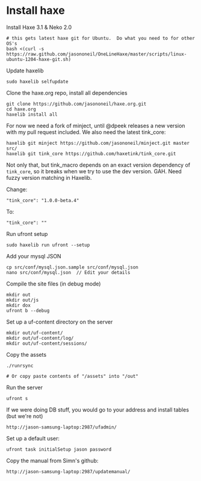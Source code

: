 # Install haxe

Install Haxe 3.1 & Neko 2.0

	# this gets latest haxe git for Ubuntu.  Do what you need to for other OS's
	bash <(curl -s https://raw.github.com/jasononeil/OneLineHaxe/master/scripts/linux-ubuntu-1204-haxe-git.sh)

Update haxelib

	sudo haxelib selfupdate

Clone the haxe.org repo, install all dependencies

	git clone https://github.com/jasononeil/haxe.org.git
	cd haxe.org
	haxelib install all

For now we need a fork of minject, until @dpeek releases a new version with my pull request included.  We also need the latest tink_core:

	haxelib git minject https://github.com/jasononeil/minject.git master src/
	haxelib git tink_core https://github.com/haxetink/tink_core.git

Not only that, but tink_macro depends on an exact version dependency of `tink_core`, so it breaks when we try to use the dev version.  GAH.  Need fuzzy version matching in Haxelib.

Change:

	"tink_core": "1.0.0-beta.4"

To: 

	"tink_core": ""

Run ufront setup

	sudo haxelib run ufront --setup

Add your mysql JSON

	cp src/conf/mysql.json.sample src/conf/mysql.json
	nano src/conf/mysql.json  // Edit your details

Compile the site files (in debug mode)

	mkdir out
	mkdir out/js
	mkdir dox
	ufront b --debug

Set up a uf-content directory on the server

	mkdir out/uf-content/
	mkdir out/uf-content/log/
	mkdir out/uf-content/sessions/

Copy the assets

	./runrsync

	# Or copy paste contents of "/assets" into "/out"

Run the server

	ufront s

If we were doing DB stuff, you would go to your address and install tables (but we're not)

	http://jason-samsung-laptop:2987/ufadmin/

Set up a default user:

	ufront task initialSetup jason password

Copy the manual from Simn's github:

	http://jason-samsung-laptop:2987/updatemanual/